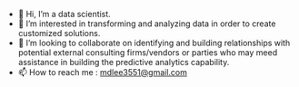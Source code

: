 - 👋 Hi, I’m a data scientist.
- 👀 I’m interested in transforming and analyzing data in order to create customized solutions.
- 💞️ I’m looking to collaborate on identifying and building relationships with potential external consulting firms/vendors or parties who may meed assistance in building the predictive analytics capability.
- 📫 How to reach me : mdlee3551@gmail.com


